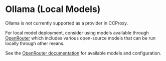 # Ollama (Local Models)

Ollama is not currently supported as a provider in CCProxy. 

For local model deployment, consider using models available through [OpenRouter](/providers/openrouter) which includes various open-source models that can be run locally through other means.

See the [OpenRouter documentation](/providers/openrouter) for available models and configuration.